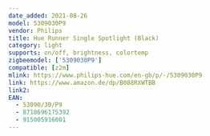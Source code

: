 ```yaml
---
date_added: 2021-08-26
model: 5309030P9
vendor: Philips
title: Hue Runner Single Spotlight (Black)
category: light
supports: on/off, brightness, colortemp
zigbeemodel: ['5309030P9']
compatible: [z2m]
mlink: https://www.philips-hue.com/en-gb/p/-/5309030P9
link: https://www.amazon.de/dp/B088RXWTBB
link2: 
EAN: 
  - 53090/30/P9
  - 8718696175392
  - 915005916001
---
```

